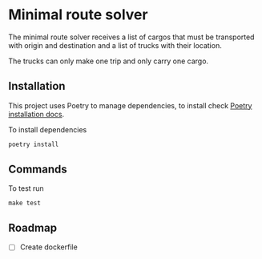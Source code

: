# Minimal route solver

The minimal route solver receives a list of cargos that must be transported with origin and destination and a list of trucks with their location.

The trucks can only make one trip and only carry one cargo.

## Installation

This project uses Poetry to manage dependencies, to install check [Poetry installation docs](https://python-poetry.org/docs/#installation/).

To install dependencies
```bash
poetry install
```
## Commands

To test run
```shell
make test
```
## Roadmap

- [ ] Create dockerfile
